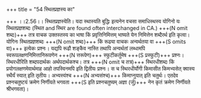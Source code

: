 +++
title = "54 स्थितप्रज्ञस्य का"

+++
।।2.56।। स्थितप्रज्ञस्येति। यदा स्थास्यति बुद्धिः इत्यनेन वचसा
समाधिस्थस्य योगिनो यः स्थितप्रज्ञशब्दः (स्थित and स्थिर are found often
interchanged in CA.) +++(N omit शब्दः)+++ तत्र वाचक उक्तस्तस्य का भाषा किं
प्रवृत्तिनिमित्तम् भाष्यते येन निमित्तेन शब्दैरर्थ इति कृत्वा। योगिनः
स्थितप्रज्ञशब्दः +++(N omit शब्दः)+++ किं रूढ्या वाचकः अन्वर्थतया वा +++(S omits
वा)+++ इत्येकः प्रश्नः। यद्यपि रूढौ शङ्कैव नास्ति तथापि अन्वर्थतां लब्धामपि
स्वरूपलक्षणनिमित्तानिरूपणेन +++(N त्तरूपेण)+++ स्फुटीकर्तुमेष +++(S प्रस्फुटी)+++
प्रश्नः। स्थिरधीरिति शब्दपदार्थकः अर्थपदार्थकश्च। तत्र +++(N omit च तत्र)+++
स्थिरधीशब्दः किं प्रयोगलक्षणमेवार्थमाह आहो तपस्विनमपि इति द्वितीयः
प्रश्नः। स च स्थिरधीर्योगी किमासीत किमभ्यसेत् क्वास्य स्थैर्यं स्यात्
इति तृतीयः। अभ्यस्यंश्च +++(N अभ्यसंश्च)+++ किमाप्नुयात् इति चतुर्थः। एतदेव
प्रश्नचतुष्टयं क्रमेण निर्णीयते भगवता +++(S इति प्रश्नचतुष्यम् अज्ञा (र्जु)+++
नेन कृतं क्रमेण निर्णीयते श्रीभगवता)।  
